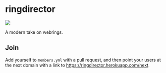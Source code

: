 # ringdirector

<a href="https://travis-ci.org/icco/ringdirector"><img src="https://travis-ci.org/icco/ringdirector.svg"></a>

A modern take on webrings. 

## Join

Add yourself to `members.yml` with a pull request, and then point your users at the next domain with a link to <https://ringdirector.herokuapp.com/next>.
